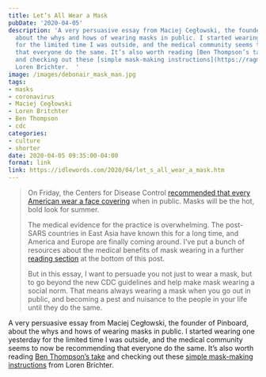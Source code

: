 ```yaml
---
title: Let’s All Wear a Mask
pubDate: '2020-04-05'
description: 'A very persuasive essay from Maciej Cegłowski, the founder of Pinboard,
  about the whys and hows of wearing masks in public. I started wearing one yesterday
  for the limited time I was outside, and the medical community seems to now be recommending
  that everyone do the same. It’s also worth reading [Ben Thompson’s take](https://stratechery.com/2020/unmasking-twitter/)
  and checking out these [simple mask-making instructions](https://ragmask.com) from
  Loren Brichter.  '
image: /images/debonair_mask_man.jpg
tags:
- masks
- coronavirus
- Maciej Cegłowski
- Loren Britchter
- Ben Thompson
- cdc
categories:
- culture
- shorter
date: 2020-04-05 09:35:00-04:00
format: link
link: https://idlewords.com/2020/04/let_s_all_wear_a_mask.htm
---
```


> On Friday, the Centers for Disease Control [recommended that every American wear a face covering](https://www.cdc.gov/coronavirus/2019-ncov/prevent-getting-sick/cloth-face-cover.html) when in public. Masks will be the hot, bold look for summer.
> 
> The medical evidence for the practice is overwhelming. The post-SARS countries in East Asia have known this for a long time, and America and Europe are finally coming around. I've put a bunch of resources about the medical benefits of mask wearing in a further [reading section](https://idlewords.com/2020/04/let_s_all_wear_a_mask.htm#medical_reading) at the bottom of this post.
> 
> But in this essay, I want to persuade you not just to wear a mask, but to go beyond the new CDC guidelines and help make mask wearing a social norm. That means always wearing a mask when you go out in public, and becoming a pest and nuisance to the people in your life until they do the same.

A very persuasive essay from Maciej Cegłowski, the founder of Pinboard, about the whys and hows of wearing masks in public. I started wearing one yesterday for the limited time I was outside, and the medical community seems to now be recommending that everyone do the same. It’s also worth reading [Ben Thompson’s take](https://stratechery.com/2020/unmasking-twitter/) and checking out these [simple mask-making instructions](https://ragmask.com) from Loren Brichter.  
